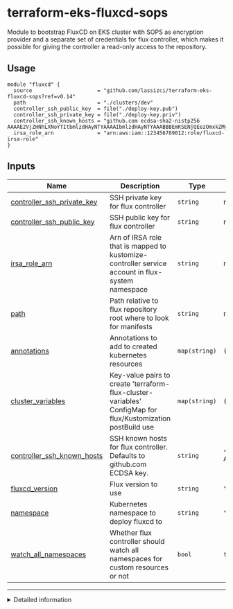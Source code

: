 # terraform-eks-fluxcd-sops
Module to bootstrap FluxCD on EKS cluster with SOPS as encryption provider and a separate
set of credentials for flux controller, which makes it possible for giving the controller
a read-only access to the repository.

## Usage

```hcl
module "fluxcd" {
  source                     = "github.com/lassizci/terraform-eks-fluxcd-sops?ref=v0.14"
  path                       = "./clusters/dev"
  controller_ssh_public_key  = file("./deploy-key.pub")
  controller_ssh_private_key = file("./deploy-key.priv")
  controller_ssh_known_hosts = "github.com ecdsa-sha2-nistp256 AAAAE2VjZHNhLXNoYTItbmlzdHAyNTYAAAAIbmlzdHAyNTYAAABBBEmKSENjQEezOmxkZMy7opKgwFB9nkt5YRrYMjNuG5N87uRgg6CLrbo5wAdT/y6v0mKV0U2w0WZ2YB/++Tpockg="
  irsa_role_arn              = "arn:aws:iam::123456789012:role/fluxcd-irsa-role"
}
```

<!-- BEGIN_TF_DOCS -->

## Inputs

| Name | Description | Type | Default | Required |
|------|-------------|------|---------|:--------:|
| <a name="input_controller_ssh_private_key"></a> [controller\_ssh\_private\_key](#input\_controller\_ssh\_private\_key) | SSH private key for flux controller | `string` | n/a | yes |
| <a name="input_controller_ssh_public_key"></a> [controller\_ssh\_public\_key](#input\_controller\_ssh\_public\_key) | SSH public key for flux controller | `string` | n/a | yes |
| <a name="input_irsa_role_arn"></a> [irsa\_role\_arn](#input\_irsa\_role\_arn) | Arn of IRSA role that is mapped to kustomize-controller service account in flux-system namespace | `string` | n/a | yes |
| <a name="input_path"></a> [path](#input\_path) | Path relative to flux repository root where to look for manifests | `string` | n/a | yes |
| <a name="input_annotations"></a> [annotations](#input\_annotations) | Annotations to add to created kubernetes resources | `map(string)` | `{}` | no |
| <a name="input_cluster_variables"></a> [cluster\_variables](#input\_cluster\_variables) | Key-value pairs to create 'terraform-flux-cluster-variables' ConfigMap for flux/Kustomization postBuild use | `map(string)` | `{}` | no |
| <a name="input_controller_ssh_known_hosts"></a> [controller\_ssh\_known\_hosts](#input\_controller\_ssh\_known\_hosts) | SSH known hosts for flux controller. Defaults to github.com ECDSA key. | `string` | `"github.com ecdsa-sha2-nistp256 AAAAE2VjZHNhLXNoYTItbmlzdHAyNTYAAAAIbmlzdHAyNTYAAABBBEmKSENjQEezOmxkZMy7opKgwFB9nkt5YRrYMjNuG5N87uRgg6CLrbo5wAdT/y6v0mKV0U2w0WZ2YB/++Tpockg="` | no |
| <a name="input_fluxcd_version"></a> [fluxcd\_version](#input\_fluxcd\_version) | Flux version to use | `string` | `"v2.1.1"` | no |
| <a name="input_namespace"></a> [namespace](#input\_namespace) | Kubernetes namespace to deploy fluxcd to | `string` | `"flux-system"` | no |
| <a name="input_watch_all_namespaces"></a> [watch\_all\_namespaces](#input\_watch\_all\_namespaces) | Whether flux controller should watch all namespaces for custom resources or not | `bool` | `true` | no |

* * *
<details>
<summary>Detailed information</summary>
## Resources

| Name | Type |
|------|------|
| [flux_bootstrap_git.this](https://registry.terraform.io/providers/fluxcd/flux/latest/docs/resources/bootstrap_git) | resource |
| [kubernetes_config_map.flux_cluster_variables](https://registry.terraform.io/providers/hashicorp/kubernetes/latest/docs/resources/config_map) | resource |
| [kubernetes_namespace.flux_system_ns](https://registry.terraform.io/providers/hashicorp/kubernetes/latest/docs/resources/namespace) | resource |
| [kubernetes_secret.flux_system_secret](https://registry.terraform.io/providers/hashicorp/kubernetes/latest/docs/resources/secret) | resource |

</details>
<!-- END_TF_DOCS -->
